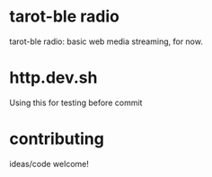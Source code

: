 # tarot-ble radio
tarot-ble radio: basic web media streaming, for now.

# http.dev.sh
Using this for testing before commit

# contributing
ideas/code welcome!
